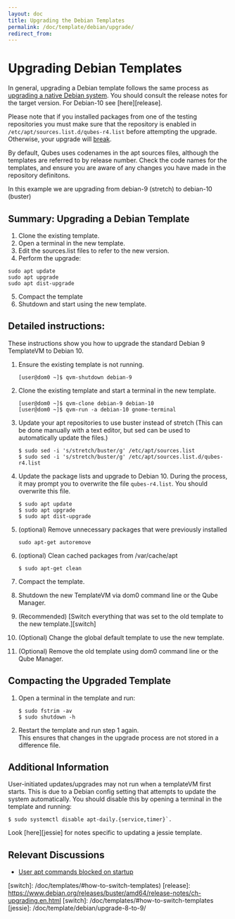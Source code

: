 ```yaml
---
layout: doc
title: Upgrading the Debian Templates
permalink: /doc/template/debian/upgrade/
redirect_from:
---
```


Upgrading Debian Templates
===============================

In general, upgrading a Debian template follows the same process as [upgrading a native Debian system][upgrade].
You should consult the release notes for the target version. For Debian-10 see [here][release].

Please note that if you installed packages from one of the testing repositories you must make sure that the repository is enabled in `/etc/apt/sources.list.d/qubes-r4.list` before attempting the upgrade. 
Otherwise, your upgrade will [break](https://github.com/QubesOS/qubes-issues/issues/2418).

By default, Qubes uses codenames in the apt sources files, although the templates are referred to by release number.
Check the code names for the templates, and ensure you are aware of any changes you have made in the repository definitons.

In this example we are upgrading from debian-9 (stretch) to debian-10 (buster)


Summary: Upgrading a Debian Template 
--------------------------------------------------

 1. Clone the existing template.
 2. Open a terminal in the new template.
 3. Edit the sources.list files to refer to the new version.
 4. Perform the upgrade:
```
sudo apt update
sudo apt upgrade
sudo apt dist-upgrade
```
 5. Compact the template
 6. Shutdown and start using the new template.

Detailed instructions:
--------------------------------------------------------------

These instructions show you how to upgrade the standard Debian 9 TemplateVM to Debian 10.

 1. Ensure the existing template is not running. 

        [user@dom0 ~]$ qvm-shutdown debian-9
 
 2. Clone the existing template and start a terminal in the new template.

        [user@dom0 ~]$ qvm-clone debian-9 debian-10
        [user@dom0 ~]$ qvm-run -a debian-10 gnome-terminal

 3. Update your apt repositories to use buster instead of stretch
    (This can be done manually with a text editor, but sed can be used to automatically update the files.)

	```
	$ sudo sed -i 's/stretch/buster/g' /etc/apt/sources.list
	$ sudo sed -i 's/stretch/buster/g' /etc/apt/sources.list.d/qubes-r4.list
	```

4. Update the package lists and upgrade to Debian 10.
During the process, it may prompt you to overwrite the file `qubes-r4.list`.
You should overwrite this file.
 
	```
	$ sudo apt update
	$ sudo apt upgrade 
	$ sudo apt dist-upgrade 
	```
 5. (optional) Remove unnecessary packages that were previously installed

	`sudo apt-get autoremove`

 6. (optional) Clean cached packages from /var/cache/apt
	```
	$ sudo apt-get clean
	```

 7. Compact the template.

 8. Shutdown the new TemplateVM via dom0 command line or the Qube Manager.

 9. (Recommended) [Switch everything that was set to the old template to the new template.][switch]

 10. (Optional) Change the global default template to use the new template.

 11. (Optional) Remove the old template using dom0 command line or the Qube Manager.


Compacting the Upgraded Template
--------------------------------

 1. Open a terminal in the template and run:
	```
	$ sudo fstrim -av
	$ sudo shutdown -h
	```
 2. Restart the template and run step 1 again.  
This ensures that changes in the upgrade process are not stored in a difference file.
 

Additional Information
----------------------

User-initiated updates/upgrades may not run when a templateVM first starts. 
This is due to a Debian config setting that attempts to update the system automatically.
You should disable this by opening a terminal in the template and running:
```
$ sudo systemctl disable apt-daily.{service,timer}`.
```

Look [here][jessie] for notes specific to updating a jessie template.

Relevant Discussions
--------------------
 * [User apt commands blocked on startup][2621]

[upgrade]: https://wiki.debian.org/DebianUpgrade
[2621]: https://github.com/QubesOS/qubes-issues/issues/2621
[switch]: /doc/templates/#how-to-switch-templates)
[release]: https://www.debian.org/releases/buster/amd64/release-notes/ch-upgrading.en.html
[switch]: /doc/templates/#how-to-switch-templates
[jessie]: /doc/template/debian/upgrade-8-to-9/
